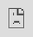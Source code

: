 class: title-slide
count: false

# Likelihood-free Markov chain Monte Carlo<br>using Approximate Likelihood Ratios

<br>

**Joeri Hermans**, .small[University of Liège]<br>
*Volodimir Begy*, .small[University of Vienna, CERN]<br>
*Gilles Louppe*, .small[University of Liège]

---
class: middle, center
# background
---
## Markov chain Monte Carlo

Consider the posterior density:

$$p(\theta\vert x) = \frac{p(\theta)p(x\vert\theta)}{p(x)}$$

Typically, the evidence $p(x)$ is intractable, but pointwise evaluations of the likelihood $p(x\vert\theta)$ are possible.

**Idea**: Approximate the posterior by creating a *chain* of *dependent* posterior samples through evaluating the transition $\theta_t \rightarrow \theta'$ using the *likelihood-ratio*.

$$
  \frac{p(\theta'\vert x)}{p(\theta_t\vert x)} =
  \frac{
    \displaystyle\frac{p(\theta')p(x\vert\theta')}{p(x)}
  }{
    \displaystyle\frac{p(\theta_t)p(x\vert\theta_t)}{p(x)}
  } =
  \frac{p(\theta')p(x\vert\theta')}{p(\theta_t)p(x\vert\theta_t)}
$$
$\rightarrow$ Does not depend on the intractable evidence $p(x)$!
---
### Metropolis-Hastings
> Initially proposed by Metropolis (1953), and later refined by Hastings (1970) to account for non-symmetric transition distributions.

**Idea**: introduce a transition distribution $q(\theta)$ to draw *proposals* $\theta'$.
<br><br><br><br>
.center.width-70[![](./figures/animation-mh.gif)]

.footnote[
- Credit: animation from stata software.
- The transition distribution is also called the proposal distribution in literature.
]
---
### Issues with parameteric transition distributions
<br>
<br>
- **Sharp transition distribution**
 - High autocorrelation
 - High acceptance rate
- **Wide transition distribution**
 - Lower acceptance rate
 - Does not necessaraly mean a low autocorrelation, e.g., high rejection rate.
- **Multimodal posterior**
 - Can the transition distribution yield proposals which jump across different modes?

<br>
<br>
**Ideally**: the transition distribution should be identical in shape to the posterior.
---
### Hamiltonian Monte Carlo
> Designing appropriate transitions are annoying, can we get rid of them?

**Idea**: model the likelihood as a potential energy surface
$$U(\theta) = -\log p(x\vert\theta),$$
and assign some kinetic energy to the current state $\theta_t$
$$K(\theta) = \frac{1}{2}m^2~~~~\text{with}~m\sim q(m).$$
<br>
$\rightarrow$ Simulate Hamiltonian dynamics to extract a proposal $\theta'$!

- Significantly smaller autocorrelation
- Ability to capture different modes
- Comes at a computational cost, but has a higher acceptance rate.

---
.footnote[Taken from: https://chi-feng.github.io/mcmc-demo/]
<iframe style="position:absolute;top:0;left:0; z-order: -1;" width="100%" height="100%" src="https://chi-feng.github.io/mcmc-demo/app.html#HamiltonianMC,banana" frameborder="0" allowfullscreen></iframe>
---
class: middle, center
# problem setting

What if the likelihood $p(x\vert\theta)$ is also intractable?
<br>
<br>
$$p(\theta\vert x) = \frac{p(\theta)\cancel{p(x\vert\theta)}}{\cancel{p(x)}}$$
---
class: middle, center
# method

**tldr**: we build a model $s(x, \theta)$ which estimates the likelihood ratio, and embed the likelihood ratio model into common MCMC samplers.
---
## Approximate likelihood ratios
When comparing two hypothesis $\theta_0$ and $\theta_1$, one can train a classifier $s$ to distinguish samples
$x \sim p(x\vert\theta_0)$ and $x \sim p(x\vert\theta_1)$. This yields the optimal probablistic classifier

$$s(x) = \frac{p(x\vert\theta_0)}{p(x\vert\theta_0) + p(x\vert\theta_1)}.$$

**Why?**
---
## Proof
Let the class labels $Y = \\\{0, 1\\\}$, then the optimal classifier $s(x)$ is
$$s(x) = \underset{\phi}{\arg\min} \mathbb{E}\_{y\vert x}\left[(y - s\_\phi(x))^2\right]$$
$$\iff \underset{\phi}{\arg\min} \mathbb{E}\_{y\vert x}\left[y^2 - 2 s\_\phi(x)y + s\_\phi(x)^2\right]$$
$$\iff \underset{\phi}{\arg\min} \cancel{\mathbb{E}\_{y\vert x}x\left[y^2\right]} - 2 s\_\phi(x)\mathbb{E}\_{y\vert x}\left[y\right] + s\_\phi(x)^2$$
Which is minimized when
$$\frac{\partial}{\partial\phi}\left[- 2 s\_\phi(x)\mathbb{E}\_{y\vert x}\left[y\right] + s\_\phi(x)^2\right] = 0.$$
Solving for $s\_\phi(x)$ yields
$$s\_\phi(x) = \mathbb{E}\_{y\vert x}\left[y\right].$$
---
## Proof
For class labels $Y = \\\{0, 1\\\}$: $~\mathbb{E}\_{y\vert x}\left[y\right] = \cancel{0 \cdot p(y=0\vert x)} + 1 \cdot p(y=1\vert x).$
Then,
$$p(y=1\vert x) = \frac{p(y=1)p(x\vert y=1)}{p(x)},$$
$$\iff \frac{p(y=1)p(x\vert y=1)}{p(y=1)p(x\vert y=1) + p(y=0)p(x\vert y=0)}.$$
Assuming an equally balanced dataset $p(y=1) = p(y=0) = \frac{1}{2}$ we obtain,
$$\frac{p(x\vert y=1)}{p(x\vert y=1) + p(x\vert y=0)}.$$
Samples with $y=1$ are $x \sim p(x\vert\theta\_0)$ and $y=0$ are $x \sim p(x\vert\theta\_1)$, then
$$s(x) = \frac{p(x\vert\theta\_0)}{p(x\vert\theta\_0) + p(x\vert\theta\_1)}$$
---
## Approximate likelihood ratios
When comparing two hypothesis $\theta_0$ and $\theta_1$, one can train a classifier $s$ to distinguish samples
$x \sim p(x\vert\theta_0)$ and $x \sim p(x\vert\theta_1)$. This yields the optimal probablistic classifier

$$s(x) = \frac{p(x\vert\theta_0)}{p(x\vert\theta_0) + p(x\vert\theta_1)}.$$

Then the likelihood ratio $r(x)$ of $p(x\vert\theta_0)$ against $p(x\vert\theta_1)$ is,

$$r(x) = \frac{p(x\vert\theta_0)}{p(x\vert\theta_1)} = \frac{s(x)}{1 - s(x)}.$$

$\rightarrow$ *Supervised classification is equivalent to likelihood ratio estimation.*

**However**, training $s$ for every *hypothesis test* is rather cumbsersome...
---
### Parameterized classifiers
Include $\theta$ as input in $s(x, \theta)$ and use a *reference hypothesis* to classify against.

$$s(x, \theta) = \frac{p(x\vert\theta)}{p(x\vert\theta) + p(x\vert\theta_\text{ref})}$$

Then the $\log r(x, \theta_0, \theta_1)$ can be written as

$$\log r(x, \theta\_0, \theta\_1) = \log\frac{p(x\vert\theta\_0)}{p(x\vert\theta\_1)}= \log\frac{p(x\vert\theta\_0)}{p(x\vert\theta\_\text{ref})} - \log\frac{p(x\vert\theta\_1)}{p(x\vert\theta\_\text{ref})}.$$

Using the optimal classifier $s(x, \theta)$,

$$\log r(x, \theta\_0, \theta\_1) = \log\frac{s(x, \theta\_0)}{1 - s(x, \theta\_0)} - \log\frac{s(x, \theta\_1)}{1 - s(x, \theta\_1)}.$$

**Problem solved?**

$\rightarrow$ What if there is no support between $p(x\vert\theta)$ and $p(x\vert\theta\_\text{ref})$?

$\rightarrow$ Adds an additional hyperparameter to the optimization algorithm.
---
### Proposed solution

**Idea**: ensure support for all $\theta \in \Theta$ during training $\rightarrow$ proper constraints.

Train the classifier to distinguish samples from $p(x\vert\theta)$ and the $p(x)$.

Under this formalism, the decision function of $s(x, \theta)$ becomes

$$s(x, \theta) = \frac{p(x\vert\theta)}{p(x\vert\theta) + p(x)}.$$

<br>
.center.width-90[![](./assets/decision.png)]
---
class: middle, center
# likelihood-free MCMC samplers
---
## Likelihood-free Metropolis-Hastings
Adapting Metropolis-Hastings into a likelihood-free alternative is quite trivial. We just have to modify the likelihood ratio evaluation from

$$\log r(O, \theta', \theta\_t) = \sum\_{x \in O} \log p(x\vert\theta') - \sum\_{x \in O} \log p(x\vert\theta_t)$$

to

$$\log r(O, \theta', \theta\_t) = \sum\_{x \in O} \log\frac{s(x,\theta')}{1 - s(x,\theta')} - \sum\_{x \in O}\log\frac{s(x,\theta\_t)}{1 - s(x,\theta\_t)}.$$

---
## Likelihood-free Hamiltonian Monte Carlo

To simulate the Hamiltonian dynamics, Hamiltonian Monte Carlo requires
$$\nabla\_\theta~U(\theta) \triangleq -\nabla\_\theta~\log p(x\vert\theta).$$
**Tricky**, we need $-\nabla\_\theta~\log p(x\vert\theta)$...

**Observation**: remember that
$$\nabla\_\theta \log p(x\vert\theta) \equiv -\frac{\nabla_\theta~p(x\vert\theta)}{p(x\vert\theta)},$$
and we have access the a *differentiable* classifier $s(x, \theta)$ (neural network).
---
Assuming an optimal classifier $s(x, \theta)$.
$$\nabla\_\theta \log p(x\vert\theta) = -\frac{\displaystyle\frac{\partial}{\partial\theta}\left[\frac{s(x, \theta)}{1 - s(x, \theta)}\right]}{\displaystyle \frac{s(x, \theta)}{1 - s(x, \theta)}}$$

$$\iff \nabla\_\theta \log p(x\vert\theta) = -\frac{\displaystyle\frac{\partial}{\partial\theta}\left[\frac{p(x\vert\theta)}{p(x)}\right]}{\displaystyle \frac{p(x\vert\theta)}{p(x)}}$$

$$\iff \nabla\_\theta \log p(x\vert\theta) = -\frac{\displaystyle\frac{1}{p(x)}\nabla\_\theta~p(x\vert\theta)}{\displaystyle\frac{1}{p(x)}p(x\vert\theta)}$$

$$\iff \nabla\_\theta \log p(x\vert\theta) = -\frac{\nabla\_\theta~p(x\vert\theta)}{p(x\vert\theta)}$$
---
class: middle
Even with approximate classifiers this still works reasonably well:

.center.width-100[![](./assets/grad_likelihood.png)]

**Interesting**: discrepancy between the closed form and approximation!
---
class: middle, center
# some results
(finally)
---
## Linear probabilistic model
<br>
<br>
.center.width-100[![](./assets/experiment_linear.png)]
<br>
Problem independent parameterized classifier $s(x, \theta)$ (trained once).
---
class: middle
.center.width-100[![](./assets/cern_atlas.png)]
---
## Particle tracker alignment
.center.width-60[![](./assets/experiment_particle.png)]
---
class: middle, center
# in practice
---
## General cooking recipe
1. Set $p(\theta)$.
2. Generate dataset $D$ with tuples $(\theta, x\_\theta)$ where $x\_\theta \sim p(x\vert\theta)$.
3. Train ensemble of $s(x, \theta)$ on $D$.
  - Save $s(x, \theta)$ at every epoch.
5. Compute the *Simulated Based Callibration* diagnostic.
6. When diagnostic fails, use approximate posterior to set new $p(\theta)$.
  - Goto 1.

<br>
<br>
**Convergence heuristic**:

Rely on the variance (over the ensemble) of the decision function.
---
class: middle, center
# future work
---
class: end-slide, center
count: false

fin
<br>
<br>
<br>
<span style="font-family: 'Raleway'; font-size: 0.7em; color: white !important;">https://joerihermans.com/papers/lfmcmc.pdf</span>
